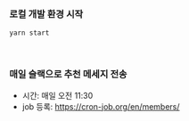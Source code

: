 
### 로컬 개발 환경 시작
```
yarn start
```

<br>

### 매일 슬랙으로 추천 메세지 전송
- 시간: 매일 오전 11:30
- job 등록: https://cron-job.org/en/members/
